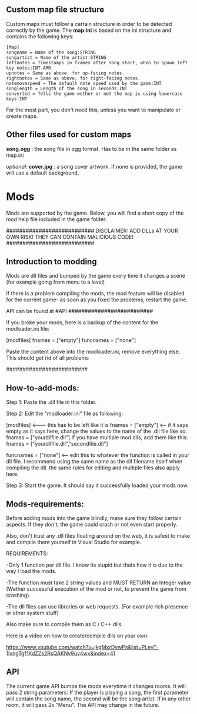 ## Custom map file structure
Custom maps  must follow a certain structure in order to be detected correctly by the game.
The **map.ini** is based on the ini structure and contains the following keys:

 

  

    [Map]
	songname = Name of the song:STRING
	songartist = Name of the artist:STRING
	leftnotes = Timestamps in frames after song start, when to spawn left key notes:INT-ARR
	upnotes = Same as above, for up-facing notes.
	rightnotes = Same as above, for right-facing notes.
	notemovespeed = The default note speed used by the game:INT
	songlength = Length of the song in seconds:INT
	converted = Tells the game wether or not the map is using lowercase keys:INT

For the most part, you don't need this, unless you want to manipulate or create maps.

## Other files used for custom maps
**song.ogg** : the song file in ogg format. Has to be in the same folder as map.ini

*optional:* **cover.jpg** : a song cover artwork. If none is provided, the game will use a default background.


# Mods

Mods are supported by the game. Below, you will find a short copy of the mod help file included in the game folder:


###########################
DISCLAIMER: ADD DLLs AT YOUR OWN RISK! THEY CAN CONTAIN MALICIOUS CODE!
###########################

## Introduction to modding

Mods are dll files and bumped by the game every time it changes a scene (for example going from menu to a level)

If there is a problem compiling the mods, the mod feature will be disabled for the current game-
as soon as you fixed the problems, restart the game.

API can be found at #API
##########################

If you broke your mods, here is a backup of the content for the modloader.ini file:

[modfiles]
fnames = ["empty"]
funcnames = ["none"]

Paste the content above into the modloader.ini, remove everything else. This should get rid of all problems

#########################

## How-to-add-mods:

Step 1: 
Paste the .dll file in this folder.

Step 2: 
Edit the "modloader.ini" file as following:

[modfiles] 	   <--- this has to be left like it is
fnames = ["empty"] <-- if it says empty as it says here, change the values to the name of the .dll file like so:
			fnames = ["yourdllfile.dll"] If you have multiple mod dlls, add them like this: fnames = ["yourdllfile.dll","secondfile.dll"]

funcnames = ["none"] <-- edit this to whatever the function is called in your dll file. I recommend using the same name as the dll filename itself when compiling the dll.
		         the same rules for editing and multiple files also apply here.


Step 3: Start the game. It should say it successfully loaded your mods now.





## Mods-requirements:

Before adding mods into the game blindly, make sure they follow certain aspects.
If they don't, the game could crash or not even start properly.

Also, don't trust any .dll files floating around on the web, it is safest to make and compile them yourself in Visual Studio for example.

REQUIREMENTS:

-Only 1 function per dll file. I know its stupid but thats how it is due to the way I load the mods.

-The function must take 2 string values and MUST RETURN an Integer value (Wether successful execution of the mod or not, to prevent the game from crashing).

-The dll files can use libraries or web requests. (For example rich presence or other system stuff)

Also make sure to compile them as C / C++ dlls.

Here is a video on how to create/compile dlls on your own:

https://www.youtube.com/watch?v=jkgMxrDvwPs&list=PLevT-1lvngTgf1KdZZs2RsQAKNv9uv4wx&index=41

## API

The current game API bumps the mods everytime it changes rooms.
It will pass 2 string parameters:
If the player is playing a song, the first parameter will contain the song name, the second will be the song artist. If in any other room, it will pass 2x "Menu".
The API may change in the future.
